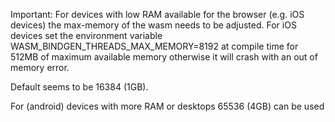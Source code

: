 Important:
For devices with low RAM available for the browser (e.g. iOS devices) the max-memory of the wasm needs to be adjusted.
For iOS devices set the environment variable
WASM_BINDGEN_THREADS_MAX_MEMORY=8192
at compile time for 512MB of maximum available memory otherwise it will crash with an out of memory error.

Default seems to be 16384 (1GB).

For (android) devices with more RAM or desktops 65536 (4GB) can be used
